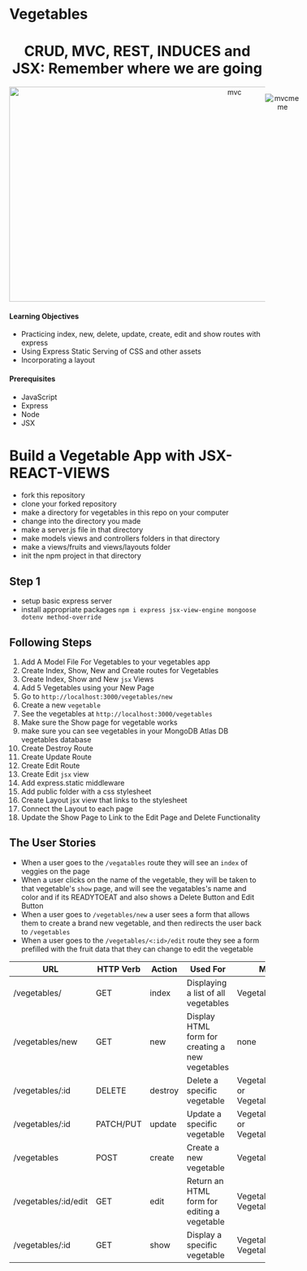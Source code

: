 # Vegetables

<center>

# CRUD, MVC, REST, INDUCES and JSX: Remember where we are going

<div style="display: flex; justify-content: space-between;">

<img width="871" height="423" alt="mvc" src="https://github.com/user-attachments/assets/0aa4a63f-ecc8-4872-83cb-28da34501cf5" />

![mvcmeme](https://github.com/user-attachments/assets/62b80a79-f865-4cd2-b8f6-63e919a03ade)

</div>
</center>

#### Learning Objectives

- Practicing index, new, delete, update, create, edit and show routes with express
- Using Express Static Serving of CSS and other assets
- Incorporating a layout

#### Prerequisites

- JavaScript
- Express
- Node
- JSX

# Build a Vegetable App with JSX-REACT-VIEWS

- fork this repository
- clone your forked repository
- make a directory for vegetables in this repo on your computer
- change into the directory you made
- make a server.js file in that directory
- make models views and controllers folders in that directory
- make a views/fruits and views/layouts folder
- init the npm project in that directory


## Step 1
- setup basic express server
- install appropriate packages `npm i express jsx-view-engine mongoose dotenv method-override`


## Following Steps

1. Add A Model File For Vegetables to your vegetables app
1. Create Index, Show, New and Create routes for Vegetables
1. Create Index, Show and New `jsx` Views
1. Add 5 Vegetables using your New Page
1. Go to `http://localhost:3000/vegetables/new`
1. Create a new `vegetable`
1. See the vegetables at `http://localhost:3000/vegetables`
1. Make sure the Show page for vegetable works
1. make sure you can see vegetables in your MongoDB Atlas DB vegetables database
1. Create Destroy Route
1. Create Update Route
1. Create Edit Route
1. Create Edit `jsx` view    
1. Add express.static middleware
1. Add public folder with a css stylesheet
1. Create Layout jsx view that links to the stylesheet
1. Connect the Layout to each page
1. Update the Show Page to Link to the Edit Page and Delete Functionality  

## The User Stories

- When a user goes to the `/vegatables` route they will see an `index` of veggies on the page
- When a user clicks on the name of the vegetable, they will be taken to that vegetable's `show` page, and will see the vegatables's name and color and if its READYTOEAT and also shows a Delete Button and Edit Button
- When a user goes to `/vegetables/new` a user sees a form that allows them to create a brand new vegetable, and then redirects the user back to `/vegetables`
- When a user goes to the `/vegetables/<:id>/edit` route they see a form prefilled with the fruit data that they can change to edit the vegetable


| **URL** | **HTTP Verb** |  **Action**| **Used For**| **Mongoose Method** | **View** |
|------------|-------------|------------|-------------------------------| ---------------------| ------------- |
| /vegetables/         | GET       | index  | Displaying a list of all vegetables | Vegetable.find | Index.jsx |
| /vegetables/new         | GET       | new | Display HTML form for creating a new vegetables | none | New.jsx |
| /vegetables/:id      | DELETE    | destroy | Delete a specific vegetable  | Vegetable.findByIdAndRemove or Vegetable.findByIdAndDelete | none |
| /vegetables/:id      | PATCH/PUT | update | Update a specific vegetable   | Vegetable.findByIdAndUpdate or Vegetable.findOneAndUpdate | none |
| /vegetables          | POST      | create | Create a new vegetable | Vegetable.create | none |
| /vegetables/:id/edit | GET       | edit   | Return an HTML form for editing a vegetable | Vegetable.findOne or Vegetable.findById | Edit.jsx |
| /vegetables/:id      | GET       | show   | Display a specific vegetable | Vegetable.findOne or Vegetable.findById | Show.jsx |  
